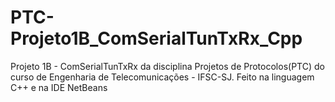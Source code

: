 # PTC-Projeto1B_ComSerialTunTxRx_Cpp
Projeto 1B - ComSerialTunTxRx da disciplina Projetos de Protocolos(PTC) do curso de Engenharia de Telecomunicações - IFSC-SJ. Feito na linguagem C++ e na IDE NetBeans
